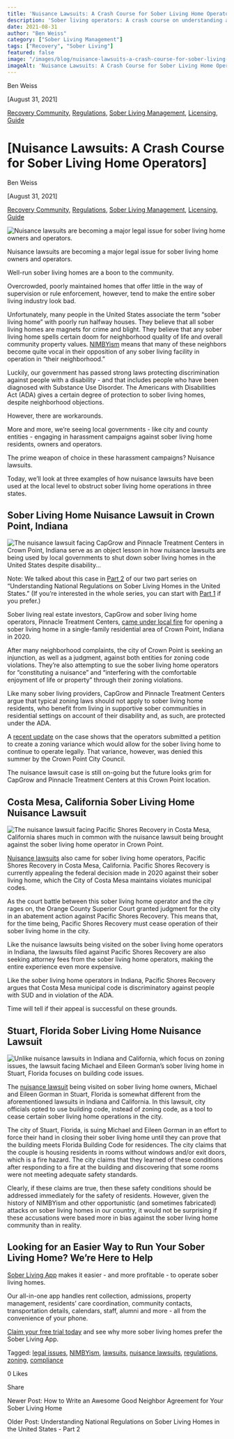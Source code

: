 ```yaml
---
title: 'Nuisance Lawsuits: A Crash Course for Sober Living Home Operators'
description: 'Sober living operators: A crash course on understanding and responding to nuisance lawsuits. Learn how to protect your facility.'
date: 2021-08-31
author: "Ben Weiss"
category: ["Sober Living Management"]
tags: ["Recovery", "Sober Living"]
featured: false
image: "/images/blog/nuisance-lawsuits-a-crash-course-for-sober-living-home-operators/Screen_Shot_2021-08-26_at_2.25.35_PM.png"
imageAlt: 'Nuisance Lawsuits: A Crash Course for Sober Living Home Operators'
---
```


Ben Weiss

[August 31, 2021]

[Recovery Community](/sober-living-app-blog/category/Recovery+Community), [Regulations](/sober-living-app-blog/category/Regulations), [Sober Living Management](/sober-living-app-blog/category/Sober+Living+Management), [Licensing](/sober-living-app-blog/category/Licensing), [Guide](/sober-living-app-blog/category/Guide)

#  [Nuisance Lawsuits: A Crash Course for Sober Living Home Operators]

Ben Weiss

[August 31, 2021]

[Recovery Community](/sober-living-app-blog/category/Recovery+Community), [Regulations](/sober-living-app-blog/category/Regulations), [Sober Living Management](/sober-living-app-blog/category/Sober+Living+Management), [Licensing](/sober-living-app-blog/category/Licensing), [Guide](/sober-living-app-blog/category/Guide)

![Nuisance lawsuits are becoming a major legal issue for sober living home owners and operators.](/images/blog/nuisance-lawsuits-a-crash-course-for-sober-living-home-operators/Screen_Shot_2021-08-26_at_2.26.17_PM.png)

Nuisance lawsuits are becoming a major legal issue for sober living home owners and operators. 

Well-run sober living homes are a boon to the community. 

Overcrowded, poorly maintained homes that offer little in the way of supervision or rule enforcement, however, tend to make the entire sober living industry look bad.

Unfortunately, many people in the United States associate the term “sober living home” with poorly run halfway houses. They believe that all sober living homes are magnets for crime and blight. They believe that any sober living home spells certain doom for neighborhood quality of life and overall community property values. [NIMBYism](https://soberlivingapp.com/sober-living-app-blog/2019/11/19/dealing-with-nimbys-at-your-sober-living-housenbsp) means that many of these neighbors become quite vocal in their opposition of any sober living facility in operation in “their neighborhood.”

Luckily, our government has passed strong laws protecting discrimination against people with a disability - and that includes people who have been diagnosed with Substance Use Disorder. The Americans with Disabilities Act (ADA) gives a certain degree of protection to sober living homes, despite neighborhood objections. 

However, there are workarounds. 

More and more, we’re seeing local governments - like city and county entities - engaging in harassment campaigns against sober living home residents, owners and operators. 

The prime weapon of choice in these harassment campaigns? Nuisance lawsuits. 

Today, we’ll look at three examples of how nuisance lawsuits have been used at the local level to obstruct sober living home operations in three states. 

## Sober Living Home Nuisance Lawsuit in Crown Point, Indiana 

![The nuisance lawsuit facing CapGrow and Pinnacle Treatment Centers in Crown Point, Indiana serve as an object lesson in how nuisance lawsuits are being used by local governments to shut down sober living homes in the United States despite disability…](/images/blog/nuisance-lawsuits-a-crash-course-for-sober-living-home-operators/Screen_Shot_2021-08-26_at_2.24.44_PM.png)

Note: We talked about this case in [Part 2](/17/understanding-national-regulations-on-sober-living-homes-in-the-united-states-part-2) of our two part series on “Understanding National Regulations on Sober Living Homes in the United States.” (If you’re interested in the whole series, you can start with [Part 1](https://soberlivingapp.com/sober-living-app-blog/2021/8/3/understanding-national-regulations-on-sober-living-homes-in-the-united-states-part-1) if you prefer.)

Sober living real estate investors, CapGrow and sober living home operators, Pinnacle Treatment Centers, [came under local fire](https://www.nwitimes.com/news/halfway-house-amid-crown-point-family-homes-angers-residents-prompts-city-lawsuit/article_3f3eb707-5ca0-5949-96e1-ab986d74d4ab.html) for opening a sober living home in a single-family residential area of Crown Point, Indiana in 2020. 

After many neighborhood complaints, the city of Crown Point is seeking an injunction, as well as a judgment, against both entities for zoning code violations. They’re also attempting to sue the sober living home operators for “constituting a nuisance” and “interfering with the comfortable enjoyment of life or property” through their zoning violations. 

Like many sober living providers, CapGrow and Pinnacle Treatment Centers argue that typical zoning laws should not apply to sober living home residents, who benefit from living in supportive sober communities in residential settings on account of their disability and, as such, are protected under the ADA.

A [recent update](https://www.nwitimes.com/news/local/council-denies-request-for-recovery-home-in-crown-point-subdivision/article_4640298f-b424-5a7a-8f1d-a305fb442a17.html) on the case shows that the operators submitted a petition to create a zoning variance which would allow for the sober living home to continue to operate legally. That variance, however, was denied this summer by the Crown Point City Council. 

The nuisance lawsuit case is still on-going but the future looks grim for CapGrow and Pinnacle Treatment Centers at this Crown Point location.

## Costa Mesa, California Sober Living Home Nuisance Lawsuit

![The nuisance lawsuit facing Pacific Shores Recovery in Costa Mesa, California shares much in common with the nuisance lawsuit being brought against the sober living home operator in Crown Point.](/images/blog/nuisance-lawsuits-a-crash-course-for-sober-living-home-operators/Screen_Shot_2021-08-26_at_2.25.15_PM.png)

[Nuisance lawsuits](https://www.latimes.com/socal/daily-pilot/news/story/2020-04-03/costa-mesa-wins-sober-living-home-lawsuit) also came for sober living home operators, Pacific Shores Recovery in Costa Mesa, California. Pacific Shores Recovery is currently appealing the federal decision made in 2020 against their sober living home, which the City of Costa Mesa maintains violates municipal codes.

As the court battle between this sober living home operator and the city rages on, the Orange County Superior Court granted judgment for the city in an abatement action against Pacific Shores Recovery. This means that, for the time being, Pacific Shores Recovery must cease operation of their sober living home in the city. 

Like the nuisance lawsuits being visited on the sober living home operators in Indiana, the lawsuits filed against Pacific Shores Recovery are also seeking attorney fees from the sober living home operators, making the entire experience even more expensive. 

Like the sober living home operators in Indiana, Pacific Shores Recovery argues that Costa Mesa municipal code is discriminatory against people with SUD and in violation of the ADA. 

Time will tell if their appeal is successful on these grounds. 

## Stuart, Florida Sober Living Home Nuisance Lawsuit 

![Unlike nuisance lawsuits in Indiana and California, which focus on zoning issues, the lawsuit facing Michael and Eileen Gorman’s sober living home in Stuart, Florida focuses on building code issues.](/images/blog/nuisance-lawsuits-a-crash-course-for-sober-living-home-operators/Screen_Shot_2021-08-26_at_2.25.35_PM.png)

The [nuisance lawsuit](https://www.tcpalm.com/story/news/local/shaping-our-future/2017/04/05/stuart-sue-sober-home-buildings-owners-latest-lawsuit-involving-site/99883040/) being visited on sober living home owners, Michael and Eileen Gorman in Stuart, Florida is somewhat different from the aforementioned lawsuits in Indiana and California. In this lawsuit, city officials opted to use building code, instead of zoning code, as a tool to cease certain sober living home operations in the city. 

The city of Stuart, Florida, is suing Michael and Eileen Gorman in an effort to force their hand in closing their sober living home until they can prove that the building meets Florida Building Code for residences. The city claims that the couple is housing residents in rooms without windows and/or exit doors, which is a fire hazard. The city claims that they learned of these conditions after responding to a fire at the building and discovering that some rooms were not meeting adequate safety standards. 

Clearly, if these claims are true, then these safety conditions should be addressed immediately for the safety of residents. However, given the history of NIMBYism and other opportunistic (and sometimes fabricated) attacks on sober living homes in our country, it would not be surprising if these accusations were based more in bias against the sober living home community than in reality. 

## Looking for an Easier Way to Run Your Sober Living Home? We’re Here to Help 

[Sober Living App](/) makes it easier - and more profitable - to operate sober living homes. 

Our all-in-one app handles rent collection, admissions, property management, residents’ care coordination, community contacts, transportation details, calendars, staff, alumni and more - all from the convenience of your phone. 

[Claim your free trial today](https://behavehealth.com/get-started) and see why more sober living homes prefer the Sober Living App.

Tagged: [legal issues](/sober-living-app-blog/tag/legal+issues), [NIMBYism](/sober-living-app-blog/tag/NIMBYism), [lawsuits](/sober-living-app-blog/tag/lawsuits), [nuisance lawsuits](/sober-living-app-blog/tag/nuisance+lawsuits), [regulations](/sober-living-app-blog/tag/regulations), [zoning](/sober-living-app-blog/tag/zoning), [compliance](https://soberlivingapp.com/sober-living-app-blog/tag/compliance)

0 Likes

Share

Newer Post: How to Write an Awesome Good Neighbor Agreement for Your Sober Living Home

Older Post: Understanding National Regulations on Sober Living Homes in the United States - Part 2